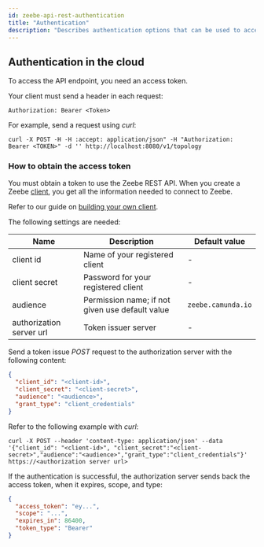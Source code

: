 ```yaml
---
id: zeebe-api-rest-authentication
title: "Authentication"
description: "Describes authentication options that can be used to access Zeebe REST API."
---
```


## Authentication in the cloud

To access the API endpoint, you need an access token.

Your client must send a header in each request:

`Authorization: Bearer <Token>`

For example, send a request using _curl_:

```shell
curl -X POST -H -H :accept: application/json" -H "Authorization: Bearer <TOKEN>" -d '' http://localhost:8080/v1/topology
```

### How to obtain the access token

You must obtain a token to use the Zeebe REST API. When you create a Zeebe [client](/guides/setup-client-connection-credentials.md), you get all the information needed to connect to Zeebe.

Refer to our guide on [building your own client](../build-your-own-client.md).

The following settings are needed:

| Name                     | Description                                     | Default value      |
| ------------------------ | ----------------------------------------------- | ------------------ |
| client id                | Name of your registered client                  | -                  |
| client secret            | Password for your registered client             | -                  |
| audience                 | Permission name; if not given use default value | `zeebe.camunda.io` |
| authorization server url | Token issuer server                             | -                  |

Send a token issue _POST_ request to the authorization server with the following content:

```json
{
  "client_id": "<client-id>",
  "client_secret": "<client-secret>",
  "audience": "<audience>",
  "grant_type": "client_credentials"
}
```

Refer to the following example with _curl_:

```shell
curl -X POST --header 'content-type: application/json' --data '{"client_id": "<client-id>", "client_secret":"<client-secret>","audience":"<audience>","grant_type":"client_credentials"}' https://<authorization server url>
```

If the authentication is successful, the authorization server sends back the access token, when it expires, scope, and type:

```json
{
  "access_token": "ey...",
  "scope": "...",
  "expires_in": 86400,
  "token_type": "Bearer"
}
```
